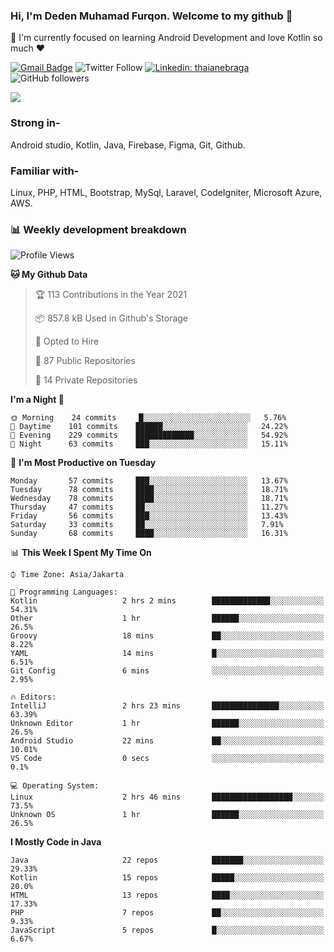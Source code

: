 ### Hi, I'm Deden Muhamad Furqon. Welcome to my github 👋

<!--
**furqoncreative/furqoncreative** is a ✨ _special_ ✨ repository because its `README.md` (this file) appears on your GitHub profile.

Here are some ideas to get you started:

- 🔭 I’m currently working on ...
- 👯 I’m looking to collaborate on ...
- 🤔 I’m looking for help with ...
- 💬 Ask me about ...
- 📫 How to reach me: ...
- 😄 Pronouns: ...
- ⚡ Fun fact: ...
-->

  🌱 I'm currently focused on learning Android Development and love Kotlin so much ❤ 

[![Gmail Badge](https://img.shields.io/badge/-furqoncreative24@gmail.com-c14438?style=flat-square&logo=Gmail&logoColor=white&link=mailto:furqoncreative24@gmail.com)](mailto:furqoncreative24@gmail.com)
![Twitter Follow](https://img.shields.io/twitter/follow/furqoncreative?label=Follow)
[![Linkedin: thaianebraga](https://img.shields.io/badge/-Deden_Muhamad_Furqon-blue?style=flat-square&logo=Linkedin&logoColor=white&link=https://www.linkedin.com/in/anmol-p-singh/)](https://www.linkedin.com/in/furqoncreative/)
![GitHub followers](https://img.shields.io/github/followers/furqoncreative?label=Follow&style=social)

<!--![Waka Readme](https://github.com/furqoncreative/furqoncreative/workflows/Waka%20Readme/badge.svg)-->

   <img src="https://github-readme-stats.sera5-dev.vercel.app/api?username=furqoncreative&hide=stars&show_icons=true&count_private=true&include_all_commits=true&title_color=#008080&icon_color=#008080&hide_border=true" width="">

### Strong in-

Android studio, Kotlin, Java, Firebase, Figma, Git, Github.

### Familiar with-
Linux, PHP, HTML, Bootstrap, MySql, Laravel, CodeIgniter, Microsoft Azure, AWS.

### 📊 Weekly development breakdown

<!--START_SECTION:waka-->
![Profile Views](http://img.shields.io/badge/Profile%20Views-77-blue)

**🐱 My Github Data** 

> 🏆 113 Contributions in the Year 2021
 > 
> 📦 857.8 kB Used in Github's Storage 
 > 
> 💼 Opted to Hire
 > 
> 📜 87 Public Repositories 
 > 
> 🔑 14 Private Repositories  
 > 
**I'm a Night 🦉** 

```text
🌞 Morning    24 commits     █░░░░░░░░░░░░░░░░░░░░░░░░   5.76% 
🌆 Daytime    101 commits    ██████░░░░░░░░░░░░░░░░░░░   24.22% 
🌃 Evening    229 commits    █████████████░░░░░░░░░░░░   54.92% 
🌙 Night      63 commits     ███░░░░░░░░░░░░░░░░░░░░░░   15.11%

```
📅 **I'm Most Productive on Tuesday** 

```text
Monday       57 commits     ███░░░░░░░░░░░░░░░░░░░░░░   13.67% 
Tuesday      78 commits     ████░░░░░░░░░░░░░░░░░░░░░   18.71% 
Wednesday    78 commits     ████░░░░░░░░░░░░░░░░░░░░░   18.71% 
Thursday     47 commits     ██░░░░░░░░░░░░░░░░░░░░░░░   11.27% 
Friday       56 commits     ███░░░░░░░░░░░░░░░░░░░░░░   13.43% 
Saturday     33 commits     ██░░░░░░░░░░░░░░░░░░░░░░░   7.91% 
Sunday       68 commits     ████░░░░░░░░░░░░░░░░░░░░░   16.31%

```


📊 **This Week I Spent My Time On** 

```text
⌚︎ Time Zone: Asia/Jakarta

💬 Programming Languages: 
Kotlin                   2 hrs 2 mins        █████████████░░░░░░░░░░░░   54.31% 
Other                    1 hr                ██████░░░░░░░░░░░░░░░░░░░   26.5% 
Groovy                   18 mins             ██░░░░░░░░░░░░░░░░░░░░░░░   8.22% 
YAML                     14 mins             █░░░░░░░░░░░░░░░░░░░░░░░░   6.51% 
Git Config               6 mins              ░░░░░░░░░░░░░░░░░░░░░░░░░   2.95%

🔥 Editors: 
IntelliJ                 2 hrs 23 mins       ███████████████░░░░░░░░░░   63.39% 
Unknown Editor           1 hr                ██████░░░░░░░░░░░░░░░░░░░   26.5% 
Android Studio           22 mins             ██░░░░░░░░░░░░░░░░░░░░░░░   10.01% 
VS Code                  0 secs              ░░░░░░░░░░░░░░░░░░░░░░░░░   0.1%

💻 Operating System: 
Linux                    2 hrs 46 mins       ██████████████████░░░░░░░   73.5% 
Unknown OS               1 hr                ██████░░░░░░░░░░░░░░░░░░░   26.5%

```

**I Mostly Code in Java** 

```text
Java                     22 repos            ███████░░░░░░░░░░░░░░░░░░   29.33% 
Kotlin                   15 repos            █████░░░░░░░░░░░░░░░░░░░░   20.0% 
HTML                     13 repos            ████░░░░░░░░░░░░░░░░░░░░░   17.33% 
PHP                      7 repos             ██░░░░░░░░░░░░░░░░░░░░░░░   9.33% 
JavaScript               5 repos             █░░░░░░░░░░░░░░░░░░░░░░░░   6.67%

```



<!--END_SECTION:waka-->
